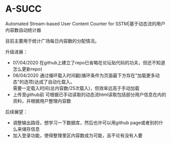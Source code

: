 # A-SUCC
Automated Stream-based User Content Counter for SSTM|基于动态流的用户内容数自动统计器

目前主要用于统计广场每日内容数的分配情况。

升级进展：  
* 07/04/2020 在github上建立了repo已省略在论坛贴代码的功夫，但还不知道怎么更新repo(  
* 06/04/2020 通过循环载入时间戳(循环条件为页面最下方存在"加载更多动态"的选项)达成了自动化载入。  
需要一定载入时间(总内容数/25次载入)，但效率远高于手动加载  
* 上传至github前 可根据已手动读取的动态流html读取包括部分用户信息在内的资料，并根据用户整理内容数

后续展望：  
* 调整输出路径，想学习一下数据库，然后也许可以用github page或者别的什么来储存信息
* 加入登录功能，使得整理里区内容数成为可能，且不论有没有人要
